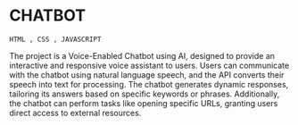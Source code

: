 # CHATBOT

`HTML , CSS , JAVASCRIPT`

The project is a Voice-Enabled Chatbot using AI, designed to provide an interactive and responsive voice assistant to users.  Users can communicate with the chatbot using natural language speech, and the  API converts their speech into text for processing.  The chatbot generates dynamic responses, tailoring its answers based on specific keywords or phrases. Additionally, the chatbot can perform tasks like opening specific URLs, granting users direct access to external resources. 

